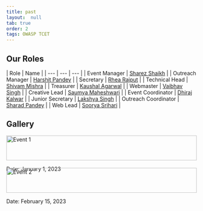 ```yaml
---
title: past 
layout:  null
tab: true
order: 2
tags: OWASP TCET
---
```


## Our Roles

| Role | Name |
| --- | --- | --- |
| Event Manager | [Sharez Shaikh](mailto:sharez.shaikh@owasp.org) | 
| Outreach Manager | [Harshit Pandey](mailto:harshitvpandey@gmail.com) |
| Secretary | [Rhea Rajput](mailto:rhea.rajput@owasp.org) |
| Technical Head | [Shivam Mishra](mailto:shivam.mishra@owasp.org) |
| Treasurer | [Kaushal Agarwal](mailto:kaushalagarwal1818@gmail.com) |
| Webmaster | [Vaibhav Singh](mailto:vaibhav.singh@owasp.org) |
| Creative Lead | [Saumya Maheshwari](mailto:saumyamurkya@gmail.com) |
| Event Coordinator | [Dhiraj Kalwar](mailto:dhirajkalwar57@gmail.com) |
| Junior Secretary | [Lakshya Singh](mailto:beyondlakshya@gmail.com) |
| Outreach Coordinator | [Sharad Pandey](mailto:pandeysharad079@gmail.com) |
| Web Lead | [Soorya Srihari](mailto:abhinavsurya211@gmail.com) |


## Gallery

<div class="gallery">
    <div class="gallery-item">
        <img src="image1.jpg" alt="Event 1">
        <p>Date: January 1, 2023</p>
    </div>
    <div class="gallery-item">
        <img src="image2.jpg" alt="Event 2">
        <p>Date: February 15, 2023</p>
    </div>
    <!-- Add more gallery items as needed -->
</div>

<style>
    .gallery {
        display: grid;
        grid-template-columns: repeat(auto-fit, minmax(250px, 1fr));
        grid-gap: 20px;
    }

    .gallery-item img {
        width: 100%;
        height: auto;
    }
</style>